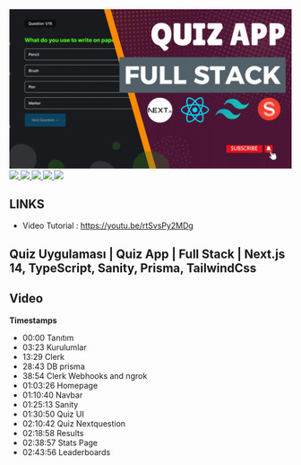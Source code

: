<a href="" rel="nofollow">
<img src="https://github.com/efegorkemumit/quiz-app-nextjs14/blob/master/public/quizapp.png"
 style="max-width: 100%;">
</a>

<div></div>

<a href="https://www.instagram.com/efegorkemumit/" rel="nofollow">
<img src="https://efegorkemumit.github.io/assets/img/iconss/instagram.png" style="max-width: 10%;">
</a>

<a href="https://efegorkemumit.com/" rel="nofollow">
<img src="https://efegorkemumit.github.io/assets/img/iconss/website.png" style="max-width: 10%;">
</a>

<a href="https://github.com/efegorkemumit" rel="nofollow">
<img src="https://efegorkemumit.github.io/assets/img/iconss/github.png" style="max-width: 10%;">
</a>

<a href="https://www.linkedin.com/in/efe-g%C3%B6rkem-%C3%BCmit-a084009b/" rel="nofollow">
<img src="https://efegorkemumit.github.io/assets/img/iconss/linkedin.png" style="max-width: 10%;">
</a>

<a href="https://www.youtube.com/@EfeGorkemUmit?sub_confirmation=1" rel="nofollow">
<img src="https://efegorkemumit.github.io/assets/img/iconss/youtube.png" style="max-width: 10%;">
</a>


<div style="height:25px">

## LINKS


- Video Tutorial : https://youtu.be/rtSvsPy2MDg


## Quiz Uygulaması | Quiz App  | Full Stack | Next.js 14, TypeScript, Sanity, Prisma, TailwindCss

## Video

**Timestamps**
- 00:00 Tanıtım
- 03:23 Kurulumlar
- 13:29 Clerk
- 28:43 DB prisma
- 38:54 Clerk Webhooks and ngrok
- 01:03:26 Homepage
- 01:10:40 Navbar
- 01:25:13 Sanity
- 01:30:50 Quiz UI
- 02:10:42 Quiz Nextquestion
- 02:18:58 Results
- 02:38:57 Stats Page
- 02:43:56 Leaderboards

